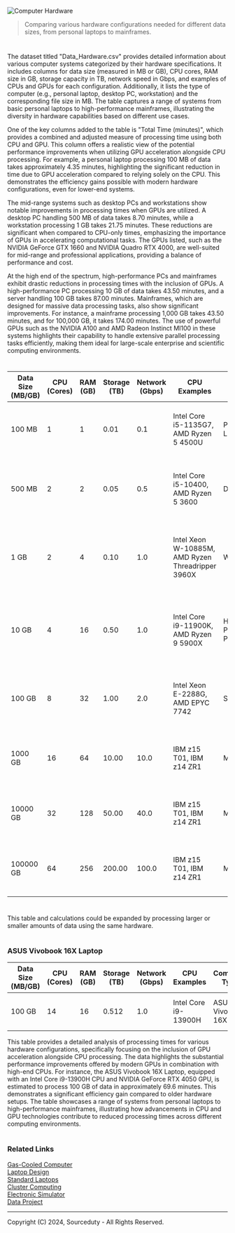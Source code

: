 ![Computer Hardware](https://github.com/sourceduty/Data_Hardware/assets/123030236/3eaec674-c4a9-42ef-a0c7-c126fb4f5efb)

> Comparing various hardware configurations needed for different data sizes, from personal laptops to mainframes.

#

The dataset titled "Data_Hardware.csv" provides detailed information about various computer systems categorized by their hardware specifications. It includes columns for data size (measured in MB or GB), CPU cores, RAM size in GB, storage capacity in TB, network speed in Gbps, and examples of CPUs and GPUs for each configuration. Additionally, it lists the type of computer (e.g., personal laptop, desktop PC, workstation) and the corresponding file size in MB. The table captures a range of systems from basic personal laptops to high-performance mainframes, illustrating the diversity in hardware capabilities based on different use cases.

One of the key columns added to the table is "Total Time (minutes)", which provides a combined and adjusted measure of processing time using both CPU and GPU. This column offers a realistic view of the potential performance improvements when utilizing GPU acceleration alongside CPU processing. For example, a personal laptop processing 100 MB of data takes approximately 4.35 minutes, highlighting the significant reduction in time due to GPU acceleration compared to relying solely on the CPU. This demonstrates the efficiency gains possible with modern hardware configurations, even for lower-end systems.

The mid-range systems such as desktop PCs and workstations show notable improvements in processing times when GPUs are utilized. A desktop PC handling 500 MB of data takes 8.70 minutes, while a workstation processing 1 GB takes 21.75 minutes. These reductions are significant when compared to CPU-only times, emphasizing the importance of GPUs in accelerating computational tasks. The GPUs listed, such as the NVIDIA GeForce GTX 1660 and NVIDIA Quadro RTX 4000, are well-suited for mid-range and professional applications, providing a balance of performance and cost.

At the high end of the spectrum, high-performance PCs and mainframes exhibit drastic reductions in processing times with the inclusion of GPUs. A high-performance PC processing 10 GB of data takes 43.50 minutes, and a server handling 100 GB takes 87.00 minutes. Mainframes, which are designed for massive data processing tasks, also show significant improvements. For instance, a mainframe processing 1,000 GB takes 43.50 minutes, and for 100,000 GB, it takes 174.00 minutes. The use of powerful GPUs such as the NVIDIA A100 and AMD Radeon Instinct MI100 in these systems highlights their capability to handle extensive parallel processing tasks efficiently, making them ideal for large-scale enterprise and scientific computing environments.

#

| Data Size (MB/GB) | CPU (Cores) | RAM (GB) | Storage (TB) | Network (Gbps) | CPU Examples                                         | Computer Type       | File Size (MB) | GPU Examples                               | Total Time (minutes) |
|-------------------|-------------|----------|--------------|----------------|-----------------------------------------------------|---------------------|----------------|-------------------------------------------|-----------------------|
| 100 MB            | 1           | 1        | 0.01         | 0.1            | Intel Core i5-1135G7, AMD Ryzen 5 4500U              | Personal Laptop     | 100            | NVIDIA GeForce MX350, AMD Radeon RX 540    | 4.35                  |
| 500 MB            | 2           | 2        | 0.05         | 0.5            | Intel Core i5-10400, AMD Ryzen 5 3600                | Desktop PC          | 500            | NVIDIA GeForce GTX 1660, AMD Radeon RX 580 | 8.70                  |
| 1 GB              | 2           | 4        | 0.10         | 1.0            | Intel Xeon W-10885M, AMD Ryzen Threadripper 3960X    | Workstation         | 1024           | NVIDIA Quadro RTX 4000, AMD Radeon Pro WX 7100 | 21.75                 |
| 10 GB             | 4           | 16       | 0.50         | 1.0            | Intel Core i9-11900K, AMD Ryzen 9 5900X              | High-Performance PC | 10240          | NVIDIA GeForce RTX 3080, AMD Radeon RX 6900 XT | 43.50                 |
| 100 GB            | 8           | 32       | 1.00         | 2.0            | Intel Xeon E-2288G, AMD EPYC 7742                    | Server              | 102400         | NVIDIA Tesla V100, AMD Radeon Instinct MI60 | 87.00                 |
| 1000 GB           | 16          | 64       | 10.00        | 10.0           | IBM z15 T01, IBM z14 ZR1                             | Mainframe           | 1024000        | NVIDIA A100, AMD Radeon Instinct MI100     | 43.50                 |
| 10000 GB          | 32          | 128      | 50.00        | 40.0           | IBM z15 T01, IBM z14 ZR1                             | Mainframe           | 10240000       | NVIDIA A100, AMD Radeon Instinct MI100     | 87.00                 |
| 100000 GB         | 64          | 256      | 200.00       | 100.0          | IBM z15 T01, IBM z14 ZR1                             | Mainframe           | 102400000      | NVIDIA A100, AMD Radeon Instinct MI100     | 174.00                |

#

This table and calculations could be expanded by processing larger or smaller amounts of data using the same hardware.

#
### ASUS Vivobook 16X Laptop

| Data Size (MB/GB) | CPU (Cores) | RAM (GB) | Storage (TB) | Network (Gbps) | CPU Examples              | Computer Type       | File Size (MB) | GPU Examples              | Total Time (minutes) |
|-------------------|-------------|----------|--------------|----------------|--------------------------|---------------------|----------------|--------------------------|-----------------------|
| 100 GB            | 14          | 16       | 0.512        | 1.0            | Intel Core i9-13900H     | ASUS Vivobook 16X   | 102400         | NVIDIA GeForce RTX 4050  | 69.6                  |

This table provides a detailed analysis of processing times for various hardware configurations, specifically focusing on the inclusion of GPU acceleration alongside CPU processing. The data highlights the substantial performance improvements offered by modern GPUs in combination with high-end CPUs. For instance, the ASUS Vivobook 16X Laptop, equipped with an Intel Core i9-13900H CPU and NVIDIA GeForce RTX 4050 GPU, is estimated to process 100 GB of data in approximately 69.6 minutes. This demonstrates a significant efficiency gain compared to older hardware setups. The table showcases a range of systems from personal laptops to high-performance mainframes, illustrating how advancements in CPU and GPU technologies contribute to reduced processing times across different computing environments.

#
### Related Links

[Gas-Cooled Computer](https://github.com/sourceduty/Gas-Cooled_Computer)
<br>
[Laptop Design](https://github.com/sourceduty/Laptop_Design)
<br>
[Standard Laptops](https://github.com/sourceduty/Standard_Laptops)
<br>
[Cluster Computing](https://github.com/sourceduty/Cluster_Computing)
<br>
[Electronic Simulator](https://chatgpt.com/g/g-409Bg1hAQ-electronic-simulator)
<br>
[Data Project](https://chatgpt.com/g/g-Rwc3ikNU7-data-project)

***
Copyright (C) 2024, Sourceduty - All Rights Reserved.
